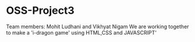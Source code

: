 # OSS-Project3
Team members: Mohit Ludhani and Vikhyat Nigam
 We are working together to make a 'i-dragon game' using HTML,CSS and JAVASCRIPT'

